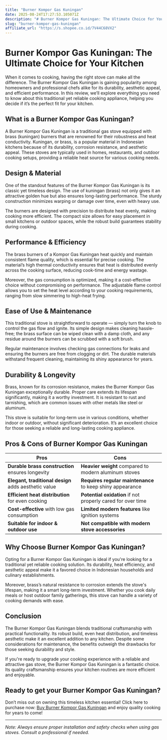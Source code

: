 ```yaml
---
title: "Burner Kompor Gas Kuningan"
date: 2025-08-24T17:27:53.105071Z
description: "# Burner Kompor Gas Kuningan: The Ultimate Choice for Your Kitchen..."
slug: "burner-kompor-gas-kuningan"
affiliate_url: "https://s.shopee.co.id/7V44C68VX2"
---
```

# Burner Kompor Gas Kuningan: The Ultimate Choice for Your Kitchen

When it comes to cooking, having the right stove can make all the difference. The Burner Kompor Gas Kuningan is gaining popularity among homeowners and professional chefs alike for its durability, aesthetic appeal, and efficient performance. In this review, we’ll explore everything you need to know about this traditional yet reliable cooking appliance, helping you decide if it’s the perfect fit for your kitchen.

## What is a Burner Kompor Gas Kuningan?

A Burner Kompor Gas Kuningan is a traditional gas stove equipped with brass (kuningan) burners that are renowned for their robustness and heat conductivity. Kuningan, or brass, is a popular material in Indonesian kitchens because of its durability, corrosion resistance, and aesthetic appeal. These stoves are typically used in homes, restaurants, and outdoor cooking setups, providing a reliable heat source for various cooking needs.

## Design & Material

One of the standout features of the Burner Kompor Gas Kuningan is its classic yet timeless design. The use of kuningan (brass) not only gives it an attractive golden hue but also ensures long-lasting performance. The sturdy construction minimizes warping or damage over time, even with heavy use.

The burners are designed with precision to distribute heat evenly, making cooking more efficient. The compact size allows for easy placement in small kitchens or outdoor spaces, while the robust build guarantees stability during cooking.

## Performance & Efficiency

The brass burners of a Kompor Gas Kuningan heat quickly and maintain consistent flame quality, which is essential for precise cooking. The material’s high thermal conductivity ensures that heat is distributed evenly across the cooking surface, reducing cook-time and energy wastage.

Moreover, the gas consumption is optimized, making it a cost-effective choice without compromising on performance. The adjustable flame control allows you to set the heat level according to your cooking requirements, ranging from slow simmering to high-heat frying.

## Ease of Use & Maintenance

This traditional stove is straightforward to operate — simply turn the knob to control the gas flow and ignite. Its simple design makes cleaning hassle-free; the brass surface can be wiped clean with a damp cloth, and any residue around the burners can be scrubbed with a soft brush.

Regular maintenance involves checking gas connections for leaks and ensuring the burners are free from clogging or dirt. The durable materials withstand frequent cleaning, maintaining its shiny appearance for years.

## Durability & Longevity

Brass, known for its corrosion resistance, makes the Burner Kompor Gas Kuningan exceptionally durable. Proper care extends its lifespan significantly, making it a worthy investment. It is resistant to rust and tarnishing, which are common issues with other metals like steel or aluminum.

This stove is suitable for long-term use in various conditions, whether indoor or outdoor, without significant deterioration. It’s an excellent choice for those seeking a reliable and long-lasting cooking appliance.

## Pros & Cons of Burner Kompor Gas Kuningan

| Pros | Cons |
| --- | --- |
| **Durable brass construction** ensures longevity | **Heavier weight** compared to modern aluminum stoves |
| **Elegant, traditional design** adds aesthetic value | **Requires regular maintenance** to keep shiny appearance |
| **Efficient heat distribution** for even cooking | **Potential oxidation** if not properly cared for over time |
| **Cost-effective** with low gas consumption | **Limited modern features** like ignition systems |
| **Suitable for indoor & outdoor use** | **Not compatible with modern stove accessories** |

## Why Choose Burner Kompor Gas Kuningan?

Opting for a Burner Kompor Gas Kuningan is ideal if you're looking for a traditional yet reliable cooking solution. Its durability, heat efficiency, and aesthetic appeal make it a favored choice in Indonesian households and culinary establishments.

Moreover, brass’s natural resistance to corrosion extends the stove's lifespan, making it a smart long-term investment. Whether you cook daily meals or host outdoor family gatherings, this stove can handle a variety of cooking demands with ease.

## Conclusion

The Burner Kompor Gas Kuningan blends traditional craftsmanship with practical functionality. Its robust build, even heat distribution, and timeless aesthetic make it an excellent addition to any kitchen. Despite some considerations for maintenance, the benefits outweigh the drawbacks for those seeking durability and style.

If you're ready to upgrade your cooking experience with a reliable and attractive gas stove, the Burner Kompor Gas Kuningan is a fantastic choice. Its quality craftsmanship ensures your kitchen routines are more efficient and enjoyable.

## Ready to get your Burner Kompor Gas Kuningan?

Don’t miss out on owning this timeless kitchen essential! Click here to purchase now: [Buy Burner Kompor Gas Kuningan](https://s.shopee.co.id/7V44C68VX2) and enjoy quality cooking for years to come!

---

*Note: Always ensure proper installation and safety checks when using gas stoves. Consult a professional if needed.*